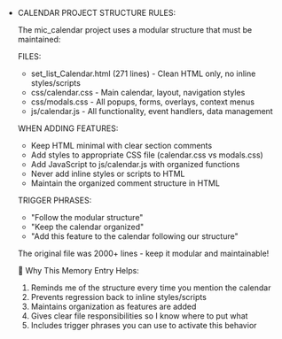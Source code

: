 - CALENDAR PROJECT STRUCTURE RULES:

  The mic_calendar project uses a modular structure that must be 
  maintained:

  FILES:
  - set_list_Calendar.html (271 lines) - Clean HTML only, no 
  inline styles/scripts
  - css/calendar.css - Main calendar, layout, navigation styles  
  - css/modals.css - All popups, forms, overlays, context menus
  - js/calendar.js - All functionality, event handlers, data 
  management

  WHEN ADDING FEATURES:
  - Keep HTML minimal with clear section comments
  - Add styles to appropriate CSS file (calendar.css vs 
  modals.css)
  - Add JavaScript to js/calendar.js with organized functions
  - Never add inline styles or scripts to HTML
  - Maintain the organized comment structure in HTML

  TRIGGER PHRASES:
  - "Follow the modular structure"
  - "Keep the calendar organized" 
  - "Add this feature to the calendar following our structure"

  The original file was 2000+ lines - keep it modular and 
  maintainable!

  🎯 Why This Memory Entry Helps:

  1. Reminds me of the structure every time you mention the
  calendar
  2. Prevents regression back to inline styles/scripts
  3. Maintains organization as features are added
  4. Gives clear file responsibilities so I know where to put what
  5. Includes trigger phrases you can use to activate this
  behavior